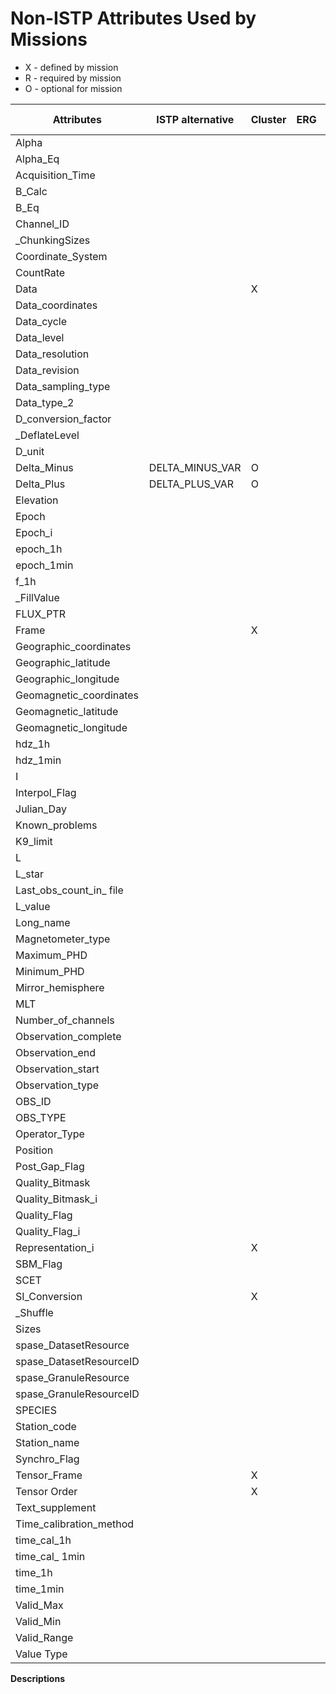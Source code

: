 # Non-ISTP Attributes Used by Missions

- X - defined by mission
- R - required by mission
- O - optional for mission

| Attributes | ISTP alternative | Cluster | ERG | GOLD | ICON | MMS | PDS | PRBEM | PSP | Solar Orbiter |
| ---------- | ---------------- | ------- | --- | ---- | ---- | --- | --- | ----- | --- | ------------- |
| Alpha |                            
| Alpha_Eq |
| Acquisition_Time |    
| B_Calc| 
| B_Eq |
| Channel_ID |
| _ChunkingSizes |
| Coordinate_System |
| CountRate |
| Data |                            | X|
| Data_coordinates |
| Data_cycle |
| Data_level |
| Data_resolution | 
| Data_revision |
| Data_sampling_type |
| Data_type_2 |
| D_conversion_factor |
| _DeflateLevel
| D_unit |
| Delta_Minus | DELTA_MINUS_VAR | O | | | | | | | | 
| Delta_Plus | DELTA_PLUS_VAR | O | | | | | | | | 
| Elevation |
| Epoch |
| Epoch_i |
| epoch_1h |
| epoch_1min |
| f_1h |
| _FillValue |
| FLUX_PTR |
| Frame | | X | | | | | | | | 
| Geographic_coordinates |
| Geographic_latitude |
| Geographic_longitude |
| Geomagnetic_coordinates |
| Geomagnetic_latitude |
| Geomagnetic_longitude |
| hdz_1h |
| hdz_1min |
| I |
| Interpol_Flag | 
| Julian_Day |
| Known_problems |
| K9_limit |
| L |
| L_star |
| Last_obs_count_in_ file |
| L_value |
| Long_name |
| Magnetometer_type |
| Maximum_PHD |
| Minimum_PHD |
| Mirror_hemisphere |
| MLT |
| Number_of_channels |
| Observation_complete |
| Observation_end |
| Observation_start |
| Observation_type |
| OBS_ID |
| OBS_TYPE |
| Operator_Type |
| Position |
| Post_Gap_Flag |
| Quality_Bitmask |
| Quality_Bitmask_i |
| Quality_Flag |
| Quality_Flag_i |
| Representation_i | | X | | | | | | | | 
| SBM_Flag |
| SCET |
| SI_Conversion | | X | | | | | | | | 
| _Shuffle |
| Sizes |
| spase_DatasetResource |
| spase_DatasetResourceID |
| spase_GranuleResource |
| spase_GranuleResourceID |
| SPECIES |
| Station_code |
| Station_name |
| Synchro_Flag |
| Tensor_Frame | | X | | | | | | | | 
| Tensor Order | | X | | | | | | | | 
| Text_supplement |
| Time_calibration_method |
| time_cal_1h |
| time_cal_ 1min |
| time_1h |
| time_1min |
| Valid_Max |
| Valid_Min |
| Valid_Range |
| Value Type  | | | | | | | | | | 

**Descriptions**

